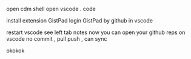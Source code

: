 open cdm shell
open vscode
. code

install extension GistPad
login GistPad by github in vscode

restart vscode
see left tab notes
now you can open your github reps on vscode no commit , pull push , can sync

okokok

